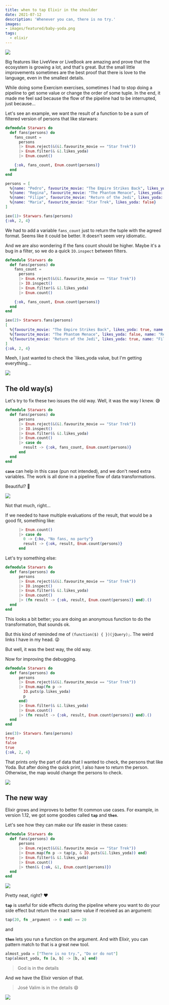 ```yaml
---
title: when to tap Elixir in the shoulder
date: 2021-07-12
description: 'Whenever you can, there is no try.'
images:
- images/featured/baby-yoda.png
tags:
  - elixir
---
```


![](https://media.giphy.com/media/f9jfbOcTBLBAFXIABe/giphy.gif)

Big features like LiveView or LiveBook are amazing and prove that the ecosystem is growing a lot, and that's great. But the small little improvements sometimes are the best proof that there is love to the language, even in the smallest details.

While doing some Exercism exercises, sometimes I had to stop doing a pipeline to get some value or change the order of some tuple. In the end, it made me feel sad because the flow of the pipeline had to be interrupted, just because...

Let's see an example, we want the result of a function to be a sum of filtered version of persons that like starwars:

```elixir
defmodule Starwars do
  def fans(persons) do
    fans_count =
      persons
      |> Enum.reject(&(&1.favourite_movie == "Star Trek"))
      |> Enum.filter(& &1.likes_yoda)
      |> Enum.count()

    {:ok, fans_count, Enum.count(persons)}
  end
end

persons = [
  %{name: "Pedro", favourite_movie: "The Empire Strikes Back", likes_yoda: true},
  %{name: "Regina", favourite_movie: "The Phantom Menace", likes_yoda: false},
  %{name: "Filipe", favourite_movie: "Return of the Jedi", likes_yoda: true},
  %{name: "Maria", favourite_movie: "Star Trek", likes_yoda: false}
]

iex(1)> Starwars.fans(persons)
{:ok, 2, 4}
```

We had to add a variable `fans_count` just to return the tuple with the agreed format. Seems like it could be better. It doesn't seem very idiomatic.

And we are also wondering if the fans count should be higher. Maybe it's a bug in a filter, so we do a quick `IO.inspect` between filters.

```elixir
defmodule Starwars do
  def fans(persons) do
    fans_count =
      persons
      |> Enum.reject(&(&1.favourite_movie == "Star Trek"))
      |> IO.inspect()
      |> Enum.filter(& &1.likes_yoda)
      |> Enum.count()

    {:ok, fans_count, Enum.count(persons)}
  end
end

iex(2)> Starwars.fans(persons)
[
  %{favourite_movie: "The Empire Strikes Back", likes_yoda: true, name: "Pedro"},
  %{favourite_movie: "The Phantom Menace", likes_yoda: false, name: "Regina"},
  %{favourite_movie: "Return of the Jedi", likes_yoda: true, name: "Filipe"}
]
{:ok, 2, 4}
```

Meeh, I just wanted to check the `likes_yoda value, but I'm getting everything...

![](https://media.giphy.com/media/WkOAurEV1T42tCq5VF/giphy.gif)

## The old way(s)

Let's try to fix these two issues the old way. Well, it was the way I knew. 😅

```elixir
defmodule Starwars do
  def fans(persons) do
      persons
      |> Enum.reject(&(&1.favourite_movie == "Star Trek"))
      |> IO.inspect()
      |> Enum.filter(& &1.likes_yoda)
      |> Enum.count()
      |> case do
        result -> {:ok, fans_count, Enum.count(persons)}
      end  
  end
end
```
**`case`** can help in this case (pun not intended), and we don't need extra variables. The work is all done in a pipeline flow of data transformations. 

Beautiful? 🤔

![](https://media.giphy.com/media/j6sijUUfTW2XL4KUNu/giphy.gif)


Not that much, right...

If we needed to have multiple evaluations of the result, that would be a good fit, something like:

```elixir
      |> Enum.count()
      |> case do
        0 -> {:ko, "No fans, no party"}
        result -> {:ok, result, Enum.count(persons)}
      end  
```

Let's try something else:

```elixir
defmodule Starwars do
  def fans(persons) do
      persons
      |> Enum.reject(&(&1.favourite_movie == "Star Trek"))
      |> IO.inspect()
      |> Enum.filter(& &1.likes_yoda)
      |> Enum.count()
      |> (fn result -> {:ok, result, Enum.count(persons)} end).()
  end
end
```

This looks a bit better; you are doing an anonymous function to do the transformation, that sounds ok.

But this kind of reminded me of `(function($) { })(jQuery);`. The weird links I have in my head. 😜

But well, it was the best way, the old way.

Now for improving the debugging.

```elixir
defmodule Starwars do
  def fans(persons) do
      persons
      |> Enum.reject(&(&1.favourite_movie == "Star Trek"))
      |> Enum.map(fn p -> 
        IO.puts(p.likes_yoda)
        p 
      end)
      |> Enum.filter(& &1.likes_yoda)
      |> Enum.count()
      |> (fn result -> {:ok, result, Enum.count(persons)} end).()
  end
end

iex(3)> Starwars.fans(persons)                                               
true
false
true
{:ok, 2, 4}
```

That prints only the part of data that I wanted to check, the persons that like Yoda. But after doing the quick print, I also have to return the person. Otherwise, the map would change the persons to check.

![](https://media.giphy.com/media/3jVlAzkbvVRfRPsThL/giphy.gif)

## The new way

Elixir grows and improves to better fit common use cases. For example, in version 1.12, we got some goodies called **`tap`** and **`then`**.

Let's see how they can make our life easier in these cases:

```elixir
defmodule Starwars do
  def fans(persons) do
      persons
      |> Enum.reject(&(&1.favourite_movie == "Star Trek"))
      |> Enum.map(fn p -> tap(p, & IO.puts(&1.likes_yoda)) end)
      |> Enum.filter(& &1.likes_yoda)
      |> Enum.count()
      |> then(& {:ok, &1, Enum.count(persons)})
  end
end
```
![](https://media.giphy.com/media/Ld77zD3fF3Run8olIt/giphy.gif)


Pretty neat, right? ♥

**`tap`** is useful for side effects during the pipeline where you want to do your side effect but return the exact same value if received as an argument:

```elixir
tap(20, fn _argument -> 0 end) == 20
```

and

**`then`** lets you run a function on the argument. And with Elixir, you can pattern match to that is a great new tool.

```elixir
almost_yoda = ["There is no try.", "Do or do not"]
tap(almost_yoda, fn [a, b] -> [b, a] end)
```

> God is in the details

And we have the Elixir version of that.

> José Valim is in the details 😄

![](https://media.giphy.com/media/KFhwTLFngMTd3GDbd3/giphy.gif)
